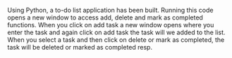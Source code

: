 Using Python, a to-do list application has been built. Running this code opens a new window to access add, delete and mark as completed functions. When you click on add task a new window opens where you enter the task and again click on add task the task will we added to the list. When you select a task and then click on delete or mark as completed, the task will be deleted or marked as completed resp.

